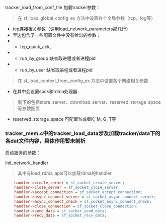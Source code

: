 tracker_load_from_conf_file 加载tracker参数：

> 在 sf_load_global_config_ex 方法中设置各个全局参数（tcp，log等）
* tcp连接相关参数（调用load_network_parameters那几行）
* 里边包含了一些配置文件中没有给出的参数：
* * tcp_quick_ack、
* * run_by_group 缺省取进程或者进程pid
* * run_by_user 缺省取进程或者进程pid

> 在 sf_load_context_from_config_ex 方法中设置各个网络相关参数
* 在其中会设置sock和rdma处理器
    
> 剩下的包括store_server、download_server、reserved_storage_space等参数配置
> 
* reserved_storage_space 可配置%或者K, M, G, T等

### tracker_mem.c中的tracker_load_data涉及加载tracker/data下的各dat文件内容，具体作用暂未刨析

启动服务的参数：

init_network_handler
> 其中有load_rdma_apis可以加载rdma的handler
```ini
    handler->create_server = sf_socket_create_server;
    handler->close_server = sf_socket_close_server;
    handler->accept_connection = sf_socket_accept_connection;
    handler->async_connect_server = sf_socket_async_connect_server;
    handler->async_connect_check = sf_socket_async_connect_check;
    handler->close_connection = sf_socket_close_connection;
    handler->send_data = sf_socket_send_data;
    handler->recv_data = sf_socket_recv_data;
```